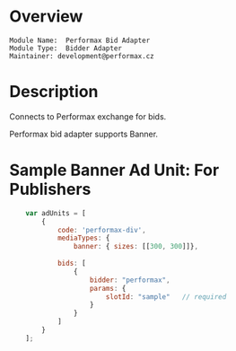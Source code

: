 # Overview

```
Module Name:  Performax Bid Adapter
Module Type:  Bidder Adapter
Maintainer: development@performax.cz
```

# Description

Connects to Performax exchange for bids.

Performax bid adapter supports Banner.


# Sample Banner Ad Unit: For Publishers

```javascript
    var adUnits = [
        {
            code: 'performax-div',
            mediaTypes: {
                banner: { sizes: [[300, 300]]},
           
            bids: [
                {
                    bidder: "performax",
                    params: {
                        slotId: "sample"   // required
                    }
                }
            ]
        }
    ];
```

